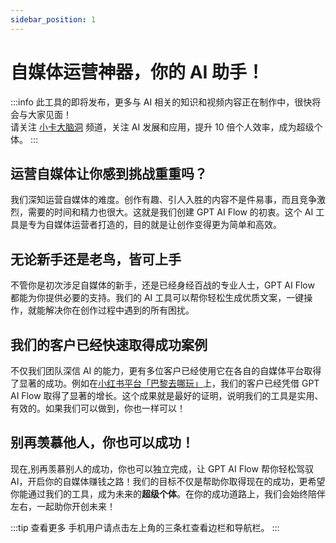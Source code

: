 ```yaml
---
sidebar_position: 1
---
```


# 自媒体运营神器，你的 AI 助手！

<!--
:::tip 优化
标题需要更短。
内容需要更细致。
::: -->

:::info
此工具的即将发布，更多与 AI 相关的知识和视频内容正在制作中，很快将会与大家见面！  
请关注 [小卡大脑洞](https://space.bilibili.com/137975681) 频道，关注 AI 发展和应用，提升 10 倍个人效率，成为超级个体。
:::

## 运营自媒体让你感到挑战重重吗？

我们深知运营自媒体的难度。创作有趣、引人入胜的内容不是件易事，而且竞争激烈，需要的时间和精力也很大。这就是我们创建 GPT AI Flow 的初衷。这个 AI 工具是专为自媒体运营者打造的，目的就是让创作变得更为简单和高效。

## 无论新手还是老鸟，皆可上手

不管你是初次涉足自媒体的新手，还是已经身经百战的专业人士，GPT AI Flow 都能为你提供必要的支持。我们的 AI 工具可以帮你轻松生成优质文案，一键操作，就能解决你在创作过程中遇到的所有困扰。

## 我们的客户已经快速取得成功案例

不仅我们团队深信 AI 的能力，更有多位客户已经使用它在各自的自媒体平台取得了显著的成功。例如在<a target="_blank" href="https://www.xiaohongshu.com/user/profile/56cf33c550c4b408633787cf">小红书平台「巴黎去哪玩」</a>上，我们的客户已经凭借 GPT AI Flow 取得了显著的增长。这个成果就是最好的证明，说明我们的工具是实用、有效的。如果我们可以做到，你也一样可以！

## 别再羡慕他人，你也可以成功！

现在,别再羡慕别人的成功，你也可以独立完成，让 GPT AI Flow 帮你轻松驾驭 AI，开启你的自媒体赚钱之路！我们的目标不仅是帮助你取得现在的成功，更希望你能通过我们的工具，成为未来的**超级个体**。在你的成功道路上，我们会始终陪伴左右，一起助你开创未来！

:::tip 查看更多
手机用户请点击左上角的三条杠查看边栏和导航栏。
:::
